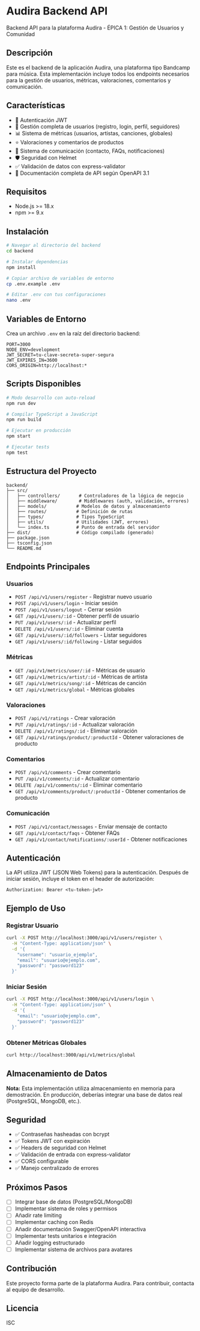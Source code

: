 # Audira Backend API

Backend API para la plataforma Audira - ÉPICA 1: Gestión de Usuarios y Comunidad

## Descripción

Este es el backend de la aplicación Audira, una plataforma tipo Bandcamp para música. Esta implementación incluye todos los endpoints necesarios para la gestión de usuarios, métricas, valoraciones, comentarios y comunicación.

## Características

- 🔐 Autenticación JWT
- 👥 Gestión completa de usuarios (registro, login, perfil, seguidores)
- 📊 Sistema de métricas (usuarios, artistas, canciones, globales)
- ⭐ Valoraciones y comentarios de productos
- 💬 Sistema de comunicación (contacto, FAQs, notificaciones)
- 🛡️ Seguridad con Helmet
- ✅ Validación de datos con express-validator
- 📝 Documentación completa de API según OpenAPI 3.1

## Requisitos

- Node.js >= 18.x
- npm >= 9.x

## Instalación

```bash
# Navegar al directorio del backend
cd backend

# Instalar dependencias
npm install

# Copiar archivo de variables de entorno
cp .env.example .env

# Editar .env con tus configuraciones
nano .env
```

## Variables de Entorno

Crea un archivo `.env` en la raíz del directorio backend:

```env
PORT=3000
NODE_ENV=development
JWT_SECRET=tu-clave-secreta-super-segura
JWT_EXPIRES_IN=3600
CORS_ORIGIN=http://localhost:*
```

## Scripts Disponibles

```bash
# Modo desarrollo con auto-reload
npm run dev

# Compilar TypeScript a JavaScript
npm run build

# Ejecutar en producción
npm start

# Ejecutar tests
npm test
```

## Estructura del Proyecto

```
backend/
├── src/
│   ├── controllers/       # Controladores de la lógica de negocio
│   ├── middleware/        # Middlewares (auth, validación, errores)
│   ├── models/           # Modelos de datos y almacenamiento
│   ├── routes/           # Definición de rutas
│   ├── types/            # Tipos TypeScript
│   ├── utils/            # Utilidades (JWT, errores)
│   └── index.ts          # Punto de entrada del servidor
├── dist/                 # Código compilado (generado)
├── package.json
├── tsconfig.json
└── README.md
```

## Endpoints Principales

### Usuarios
- `POST /api/v1/users/register` - Registrar nuevo usuario
- `POST /api/v1/users/login` - Iniciar sesión
- `POST /api/v1/users/logout` - Cerrar sesión
- `GET /api/v1/users/:id` - Obtener perfil de usuario
- `PUT /api/v1/users/:id` - Actualizar perfil
- `DELETE /api/v1/users/:id` - Eliminar cuenta
- `GET /api/v1/users/:id/followers` - Listar seguidores
- `GET /api/v1/users/:id/following` - Listar seguidos

### Métricas
- `GET /api/v1/metrics/user/:id` - Métricas de usuario
- `GET /api/v1/metrics/artist/:id` - Métricas de artista
- `GET /api/v1/metrics/song/:id` - Métricas de canción
- `GET /api/v1/metrics/global` - Métricas globales

### Valoraciones
- `POST /api/v1/ratings` - Crear valoración
- `PUT /api/v1/ratings/:id` - Actualizar valoración
- `DELETE /api/v1/ratings/:id` - Eliminar valoración
- `GET /api/v1/ratings/product/:productId` - Obtener valoraciones de producto

### Comentarios
- `POST /api/v1/comments` - Crear comentario
- `PUT /api/v1/comments/:id` - Actualizar comentario
- `DELETE /api/v1/comments/:id` - Eliminar comentario
- `GET /api/v1/comments/product/:productId` - Obtener comentarios de producto

### Comunicación
- `POST /api/v1/contact/messages` - Enviar mensaje de contacto
- `GET /api/v1/contact/faqs` - Obtener FAQs
- `GET /api/v1/contact/notifications/:userId` - Obtener notificaciones

## Autenticación

La API utiliza JWT (JSON Web Tokens) para la autenticación. Después de iniciar sesión, incluye el token en el header de autorización:

```
Authorization: Bearer <tu-token-jwt>
```

## Ejemplo de Uso

### Registrar Usuario
```bash
curl -X POST http://localhost:3000/api/v1/users/register \
  -H "Content-Type: application/json" \
  -d '{
    "username": "usuario_ejemplo",
    "email": "usuario@ejemplo.com",
    "password": "password123"
  }'
```

### Iniciar Sesión
```bash
curl -X POST http://localhost:3000/api/v1/users/login \
  -H "Content-Type: application/json" \
  -d '{
    "email": "usuario@ejemplo.com",
    "password": "password123"
  }'
```

### Obtener Métricas Globales
```bash
curl http://localhost:3000/api/v1/metrics/global
```

## Almacenamiento de Datos

**Nota:** Esta implementación utiliza almacenamiento en memoria para demostración. En producción, deberías integrar una base de datos real (PostgreSQL, MongoDB, etc.).

## Seguridad

- ✅ Contraseñas hasheadas con bcrypt
- ✅ Tokens JWT con expiración
- ✅ Headers de seguridad con Helmet
- ✅ Validación de entrada con express-validator
- ✅ CORS configurable
- ✅ Manejo centralizado de errores

## Próximos Pasos

- [ ] Integrar base de datos (PostgreSQL/MongoDB)
- [ ] Implementar sistema de roles y permisos
- [ ] Añadir rate limiting
- [ ] Implementar caching con Redis
- [ ] Añadir documentación Swagger/OpenAPI interactiva
- [ ] Implementar tests unitarios e integración
- [ ] Añadir logging estructurado
- [ ] Implementar sistema de archivos para avatares

## Contribución

Este proyecto forma parte de la plataforma Audira. Para contribuir, contacta al equipo de desarrollo.

## Licencia

ISC
